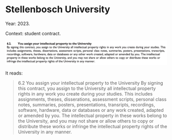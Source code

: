# Stellenbosch University

Year: 2023.

Context: student contract.

![Stellenbosch University Student Contract clause on Intellectual Property, 2023](stellenbosch-university-student-contract-intellectual-property-2023.png)

It reads:

> 6.2 You assign your intellectual property to the University
> By signing this contract, you assign to the University all intellectual property rights in any work you create during your studies. This includes assignments, theses, disserations, assessment scripts, personal class notes, summaries, posters, presentations, transripts, recordings, software, hardware, data or databases or any work created, adapted or amended by you. The intellectual property in these works belong to the University, and you may not share or allow others to copy or distribute these works or infringe the intellectual property rights of the University in any manner.
